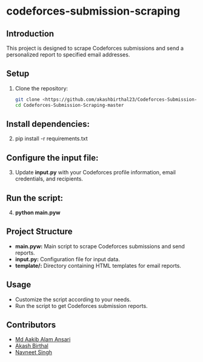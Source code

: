 # codeforces-submission-scraping
## Introduction
This project is designed to scrape Codeforces submissions and send a personalized report to specified email addresses.

## Setup
1. Clone the repository:
   ```bash
   git clone <https://github.com/akashbirthal23/Codeforces-Submission-Scraping>
   cd Codeforces-Submission-Scraping-master
   
## Install dependencies:
2. pip install -r requirements.txt

## Configure the input file:
3. Update **input.py** with your Codeforces profile information, email credentials, and recipients.

## Run the script:
4. **python main.pyw**

## Project Structure
- **main.pyw:** Main script to scrape Codeforces submissions and send reports.
- **input.py:** Configuration file for input data.
- **template/:** Directory containing HTML templates for email reports.

## Usage
- Customize the script according to your needs.
- Run the script to get Codeforces submission reports.

## Contributors
- [Md Aakib Alam Ansari](https://github.com/AakibAlam)
- [Akash Birthal](https://github.com/akashbirthal23)
- [Navneet Singh](https://github.com/its-me-navee)

